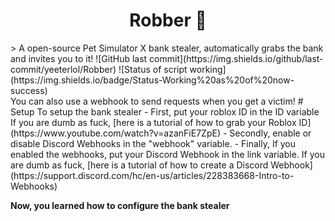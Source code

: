 <h1 align="center">Robber 🏦</h1>
> A open-source Pet Simulator X bank stealer, automatically grabs the bank and invites you to it!
![GitHub last commit](https://img.shields.io/github/last-commit/yeeterlol/Robber)
![Status of script working](https://img.shields.io/badge/Status-Working%20as%20of%20now-success)
<br>
You can also use a webhook to send requests when you get a victim!
# Setup
To setup the bank stealer
- First, put your roblox ID in the ID variable If you are dumb as fuck, [here is a tutorial of how to grab your Roblox ID](https://www.youtube.com/watch?v=azanFiE7ZpE)
- Secondly, enable or disable Discord Webhooks in the "webhook" variable.
- Finally, If you enabled the webhooks, put your Discord Webhook in the link variable. If you are dumb as fuck, [here is a tutorial of how to create a Discord Webhook](https://support.discord.com/hc/en-us/articles/228383668-Intro-to-Webhooks)

**Now, you learned how to configure the bank stealer**
